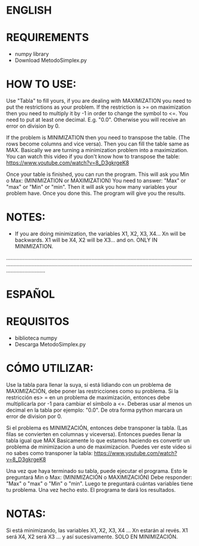 # ENGLISH

# REQUIREMENTS

-   numpy library
-   Download MetodoSimplex.py

# HOW TO USE:

Use "Tabla" to fill yours, if you are dealing with MAXIMIZATION you need to put the restrictions as your problem.
If the restriction is >= on maximization then you need to multiply it by -1 in order to change the symbol to <=.
You need to put at least one decimal. E.g. "0.0". Otherwise you will receive an error on division by 0.

If the problem is MINIMIZATION then you need to transpose the table. (The rows become columns and vice versa). Then you can fill
the table same as MAX. Basically we are turning a minimization problem into a maximization.
You can watch this video if you don't know how to transpose the table:
https://www.youtube.com/watch?v=8_D3gkrgeK8

Once your table is finished, you can run the program.
This will ask you Min o Max: (MINIMIZATION or MAXIMIZATION) You need to answer: "Max" or "max" or "Min" or "min".
Then it will ask you how many variables your problem have. Once you done this. The program will give you the results.

# NOTES:

-   If you are doing minimization, the variables X1, X2, X3, X4... Xn will be backwards. X1 will be X4, X2 will be X3... and on.
    ONLY IN MINIMIZATION.

..................................................................................................................................................................................................................................................................................

# ESPAÑOL

# REQUISITOS

-   biblioteca numpy
-   Descarga MetodoSimplex.py

# CÓMO UTILIZAR:

Use la tabla para llenar la suya, si está lidiando con un problema de MAXIMIZACIÓN, debe poner las restricciones como su problema. Si la restricción es> = en un problema de maximización, entonces debe multiplicarla por -1 para cambiar el símbolo a <=.
Deberas usar al menos un decimal en la tabla por ejemplo: "0.0". De otra forma python marcara un error de division por 0.

Si el problema es MINIMIZACIÓN, entonces debe transponer la tabla. (Las filas se convierten en columnas y viceversa). Entonces puedes llenar la tabla igual que MAX
Basicamente lo que estamos haciendo es convertir un problema de minimizacion a uno de maximizacion.
Puedes ver este video si no sabes como transponer la tabla:
https://www.youtube.com/watch?v=8_D3gkrgeK8

Una vez que haya terminado su tabla, puede ejecutar el programa. Esto le preguntará Min o Max: (MINIMIZACIÓN o MAXIMIZACIÓN) Debe responder: "Max" o "max" o "Min" o "min". Luego te preguntará cuántas variables tiene tu problema. Una vez hecho esto. El programa te dará los resultados.

# NOTAS:

Si está minimizando, las variables X1, X2, X3, X4 ... Xn estarán al revés. X1 será X4, X2 será X3 ... y así sucesivamente. SOLO EN MINIMIZACIÓN.
